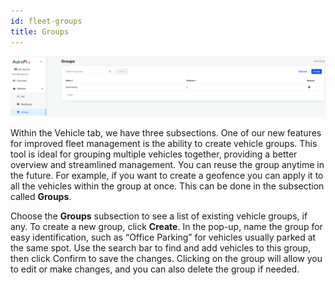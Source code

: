 ```yaml
---
id: fleet-groups
title: Groups
---
```


![Vehicle groups](/img/cloud/fleet_management/vehicles/groups/vehicles_groups.png)

Within the Vehicle tab, we have three subsections. One of our new features for 
improved fleet management is the ability to create vehicle groups.  This tool 
is ideal for grouping multiple vehicles together, providing a better overview 
and streamlined management. You can reuse the group anytime in the future. For 
example, if you want to create a geofence you can apply it to all the vehicles 
within the group at once. This can be done in the subsection called **Groups**.

Choose the **Groups** subsection to see a list of existing vehicle groups, if any.
To create a new group, click **Create**. In the pop-up, name the group for easy 
identification, such as “Office Parking” for vehicles usually parked at the same 
spot. Use the search bar to find and add vehicles to this group, then click Confirm 
to save the changes. Clicking on the group will allow you to edit or make changes,
and you can also delete the group if needed. 

